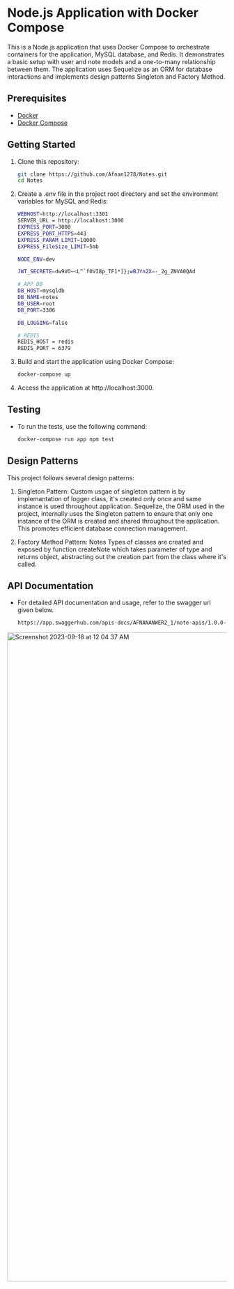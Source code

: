 # Node.js Application with Docker Compose

This is a Node.js application that uses Docker Compose to orchestrate containers for the application, MySQL database, and Redis. It demonstrates a basic setup with user and note models and a one-to-many relationship between them. The application uses Sequelize as an ORM for database interactions and implements design patterns Singleton and Factory Method.

## Prerequisites

- [Docker](https://www.docker.com/)
- [Docker Compose](https://docs.docker.com/compose/)

## Getting Started

1. Clone this repository:

   ```bash
   git clone https://github.com/Afnan1278/Notes.git
   cd Notes
2. Create a .env file in the project root directory and set the environment variables for MySQL and Redis:
    ```bash
   WEBHOST=http://localhost:3301
   SERVER_URL = http://localhost:3000
   EXPRESS_PORT=3000
   EXPRESS_PORT_HTTPS=443
   EXPRESS_PARAM_LIMIT=10000
   EXPRESS_FileSize_LIMIT=5mb
   
   NODE_ENV=dev
   
   JWT_SECRETE=dw9VO~<L^`f0VI8p_TF1*]};wBJYn2X=-_2g_ZNVA0QAd

   # APP DB 
   DB_HOST=mysqldb
   DB_NAME=notes
   DB_USER=root
   DB_PORT=3306
   
   DB_LOGGING=false

   # REDIS
   REDIS_HOST = redis
   REDIS_PORT = 6379

3. Build and start the application using Docker Compose:
   ```bash
   docker-compose up 
4. Access the application at http://localhost:3000.


## Testing
- To run the tests, use the following command:
    ```bash
    docker-compose run app npm test
    
## Design Patterns
  This project follows several design patterns:

1. Singleton Pattern: Custom usgae of singleton pattern is by implemantation of logger class, it's created only once and same instance is used throughout application. Sequelize, the ORM used in the project, internally uses the Singleton pattern to ensure that only one instance of the ORM is created and shared throughout the application. This promotes efficient database connection management. 

2. Factory Method Pattern: Notes Types of classes are created and exposed by function createNote which takes parameter of type and returns object, abstracting out the creation part from the class where it's called.

## API Documentation
- For detailed API documentation and usage, refer to the swagger url given below.
   ```bash
   https://app.swaggerhub.com/apis-docs/AFNANANWER2_1/note-apis/1.0.0-oas3#/
<img width="1490" alt="Screenshot 2023-09-18 at 12 04 37 AM" src="https://github.com/Afnan1278/Notes/assets/42905539/5ffced65-63d4-4485-aec9-b35b2a4dcb19">


